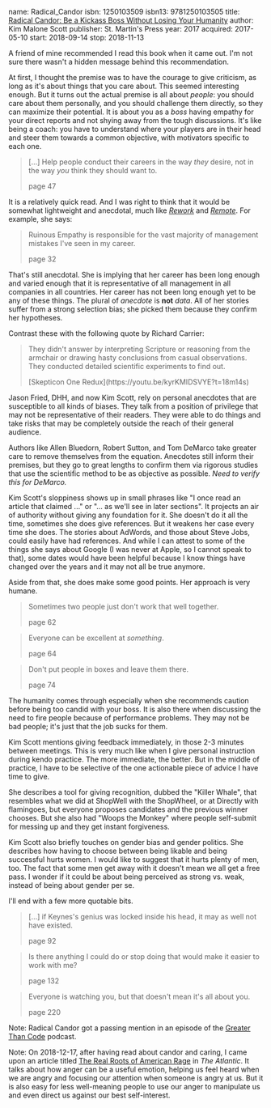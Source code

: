 name: Radical_Candor
isbn: 1250103509
isbn13: 9781250103505
title: [Radical Candor: Be a Kickass Boss Without Losing Your Humanity](http://a.co/65Lo0qh)
author: Kim Malone Scott
publisher: St. Martin's Press
year: 2017
acquired: 2017-05-10
start: 2018-09-14
stop: 2018-11-13

A friend of mine recommended I read this book when it came out.  I'm not sure
there wasn't a hidden message behind this recommendation.

At first, I thought the premise was to have the courage to give criticism, as
long as it's about things that you care about.  This seemed interesting enough.
But it turns out the actual premise is all about _people_: you should care about
them personally, and you should challenge them directly, so they can maximize
their potential.  It is about you as a _boss_ having empathy for your direct
reports and not shying away from the tough discussions.  It's like being a
coach: you have to understand where your players are in their head and steer
them towards a common objective, with motivators specific to each one.

> [...] Help people conduct their careers in the way _they_ desire, not in the
> way _you_ think they should want to.
> <footer>page 47</footer>

It is a relatively quick read.  And I was right to think that it would be
somewhat lightweight and anecdotal, much like
[_Rework_](SoftwareEngineering/Books.html#Rework) and
[_Remote_](SoftwareEngineering/Books.html#Remote_Office_Not_Required).
For example, she says:

> Ruinous Empathy is responsible for the vast majority of management mistakes
> I've seen in my career.
> <footer>page 32</footer>

That's still anecdotal.  She is implying that her career has been long enough
and varied enough that it is representative of all management in all companies
in all countries.  Her career has not been long enough yet to be any of these
things.  The plural of _anecdote_ is **not** _data_.  All of her stories suffer
from a strong selection bias; she picked them because they confirm her
hypotheses.

Contrast these with the following quote by Richard Carrier:

> They didn't answer by interpreting Scripture or reasoning from the armchair or
> drawing hasty conclusions from casual observations.  They conducted detailed
> scientific experiments to find out.
> <footer>[Skepticon One Redux](https://youtu.be/kyrKMIDSVYE?t=18m14s)</footer>

Jason Fried, DHH, and now Kim Scott, rely on personal anecdotes that are
susceptible to all kinds of biases.  They talk from a position of privilege that
may not be representative of their readers.  They were able to do things and
take risks that may be completely outside the reach of their general audience.

Authors like Allen Bluedorn, Robert Sutton, and Tom DeMarco take greater care to
remove themselves from the equation.  Anecdotes still inform their premises, but
they go to great lengths to confirm them via rigorous studies that use the
scientific method to be as objective as possible.
_Need to verify this for DeMarco._

Kim Scott's sloppiness shows up in small phrases like "I once read an article
that claimed ..." or "... as we'll see in later sections".  It projects an air
of authority without giving any foundation for it.  She doesn't do it all the
time, sometimes she does give references.  But it weakens her case every time
she does.  The stories about AdWords, and those about Steve Jobs, could easily
have had references.  And while I can attest to some of the things she says
about Google (I was never at Apple, so I cannot speak to that), some dates would
have been helpful because I know things have changed over the years and it may
not all be true anymore.

Aside from that, she does make some good points.  Her approach is very humane.

> Sometimes two people just don't work that well together.
> <footer>page 62</footer>

> Everyone can be excellent at _something_.
> <footer>page 64</footer>

> Don't put people in boxes and leave them there.
> <footer>page 74</footer>

The humanity comes through especially when she recommends caution before being
too candid with your boss.  It is also there when discussing the need to fire
people because of performance problems.  They may not be bad people; it's just
that the job sucks for them.

Kim Scott mentions giving feedback immediately, in those 2-3 minutes between
meetings.  This is very much like when I give personal instruction during kendo
practice.  The more immediate, the better.  But in the middle of practice, I
have to be selective of the one actionable piece of advice I have time to give.

She describes a tool for giving recognition, dubbed the "Killer Whale", that
resembles what we did at ShopWell with the ShopWheel, or at Directly with
flamingoes, but everyone proposes candidates and the previous winner chooses.
But she also had "Woops the Monkey" where people self-submit for messing up and
they get instant forgiveness.

Kim Scott also briefly touches on gender bias and gender politics. She describes
how having to choose between being likable and being successful hurts women.  I
would like to suggest that it hurts plenty of men, too.  The fact that some men
get away with it doesn't mean we all get a free pass.  I wonder if it could be
about being perceived as strong vs. weak, instead of being about gender per se.

I'll end with a few more quotable bits.

> [...] if Keynes's genius was locked inside his head, it may as well not have
> existed.
> <footer>page 92</footer>

> Is there anything I could do or stop doing that would make it easier to work
> with me?
> <footer>page 132</footer>

> Everyone is watching you, but that doesn't mean it's all about you.
> <footer>page 220</footer>

<span class="newthought">Note:</span> Radical Candor got a passing mention in an
episode of the
[Greater Than Code](http://www.greaterthancode.com/2018/09/12/097-the-job-of-a-manager-with-brandon-hays/)
podcast.

<span class="newthought">Note:</span> On 2018-12-17, after having read about
candor and caring, I came upon an article titled
[The Real Roots of American Rage](https://www.theatlantic.com/magazine/archive/2019/01/charles-duhigg-american-anger/576424/)
in _The Atlantic_.  It talks about how anger can be a useful
emotion, helping us feel heard when we are angry and focusing our attention when
someone is angry at us.  But it is also easy for less well-meaning people to use
our anger to manipulate us and even direct us against our best self-interest.

